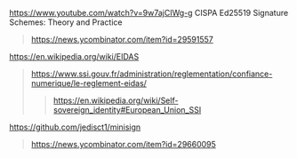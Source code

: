 https://www.youtube.com/watch?v=9w7ajCIWg-g CISPA Ed25519 Signature Schemes: Theory and Practice
> https://news.ycombinator.com/item?id=29591557

https://en.wikipedia.org/wiki/EIDAS
> https://www.ssi.gouv.fr/administration/reglementation/confiance-numerique/le-reglement-eidas/
> > https://en.wikipedia.org/wiki/Self-sovereign_identity#European_Union_SSI

https://github.com/jedisct1/minisign
> https://news.ycombinator.com/item?id=29660095
